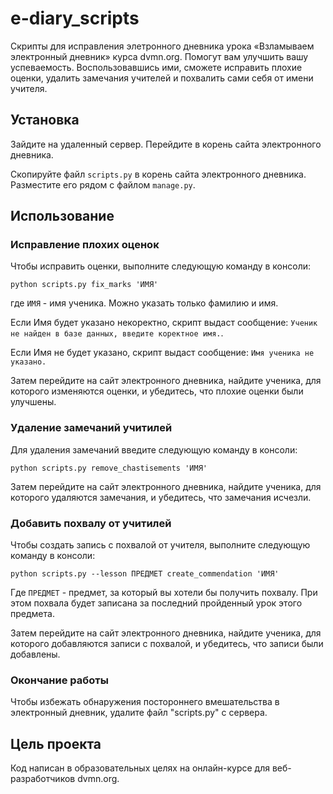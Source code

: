 # e-diary_scripts

Скрипты для исправления элетронного дневника урока «Взламываем электронный дневник» курса dvmn.org. Помогут вам улучшить вашу успеваемость. Воспользовавшись ими, сможете исправить плохие оценки, удалить замечания учителей и похвалить сами себя от имени учителя.


## Установка

Зайдите на удаленный сервер. Перейдите в корень сайта электронного дневника.

Скопируйте файл ``scripts.py`` в корень сайта электронного дневника. Разместите его рядом с файлом  ``manage.py``.


## Использование

### Исправление плохих оценок

Чтобы исправить оценки, выполните следующую команду в консоли:

```
python scripts.py fix_marks 'ИМЯ'
```

где ``ИМЯ`` - имя ученика. Можно указать только фамилию и имя.

Если Имя будет указано некоректно, скрипт выдаст сообщение: ``Ученик не найден в базе данных, введите коректное имя.``.

Если Имя не будет указано, скрипт выдаст сообщение: ``Имя ученика не указано.``

Затем перейдите на сайт электронного дневника, найдите ученика, для которого изменяются оценки, и убедитесь, что плохие оценки были улучшены.


### Удаление замечаний учитилей

Для удаления замечаний введите следующую команду в консоли:

```
python scripts.py remove_chastisements 'ИМЯ'
```

Затем перейдите на сайт электронного дневника, найдите ученика, для которого удаляются замечания, и убедитесь, что замечания исчезли.


### Добавить похвалу от учитилей

Чтобы создать запись с похвалой от учителя, выполните следующую команду в консоли:

```
python scripts.py --lesson ПРЕДМЕТ create_commendation 'ИМЯ'
```

Где ``ПРЕДМЕТ`` - предмет, за который вы хотели бы получить похвалу. При этом похвала будет записана за последний пройденный урок этого предмета.

Затем перейдите на сайт электронного дневника, найдите ученика, для которого добавляются записи с похвалой, и убедитесь, что записи были добавлены.


### Окончание работы

Чтобы избежать обнаружения постороннего вмешательства в электронный дневник, удалите файл "scripts.py" с сервера. 


## Цель проекта

Код написан в образовательных целях на онлайн-курсе для веб-разработчиков dvmn.org.





